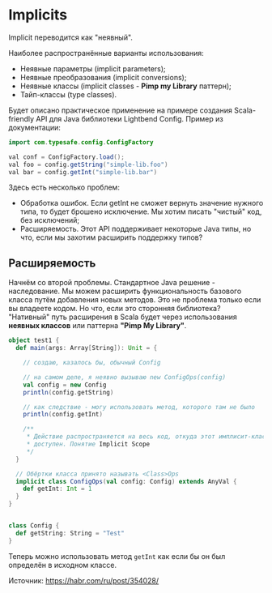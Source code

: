 # Implicits

Implicit переводится как "неявный". 

Наиболее распространённые варианты использования:

- Неявные параметры (implicit parameters);
- Неявные преобразования (implicit conversions);
- Неявные классы (implicit classes - **Pimp my Library** паттерн);
- Тайп-классы (type classes).

Будет описано практическое применение на примере создания Scala-friendly API для Java библиотеки Lightbend Config. Пример из документации:

```java
import com.typesafe.config.ConfigFactory

val conf = ConfigFactory.load();
val foo = config.getString("simple-lib.foo")
val bar = config.getInt("simple-lib.bar")

```

Здесь есть несколько проблем:

- Обработка ошибок. Если getInt не сможет вернуть значение нужного типа, то будет брошено исключение. Мы хотим писать "чистый" код, без исключений;
- Расширяемость. Этот API поддерживает некоторые Java типы, но что, если мы захотим расширить поддержку типов?


## Расширяемость

Начнём со второй проблемы. Стандартное Java решение - наследование. Мы можем расширить функциональность базового класса путём добавления новых методов. Это не проблема только если вы владеете кодом. Но что, если это сторонняя библиотека? "Нативный" путь расширения в Scala будет через использования **неявных классов** или паттерна **"Pimp My Library"**.

```scala
object test1 {
  def main(args: Array[String]): Unit = {

    // создаю, казалось бы, обычный Config

    // на самом деле, я неявно вызываю new ConfigOps(config)
    val config = new Config
    println(config.getString)

    // как следствие - могу использовать метод, которого там не было
    println(config.getInt)

    /**
     * Действие распространяется на весь код, откуда этот имплисит-класс
     * доступен. Понятие Implicit Scope
     */
  }

  // Обёртки класса принято называть <Class>Ops
  implicit class ConfigOps(val config: Config) extends AnyVal {
    def getInt: Int = 1
  }
}


class Config {
  def getString: String = "Test"
}
```

Теперь можно использовать метод `getInt` как если бы он был определён в исходном классе.














Источник: https://habr.com/ru/post/354028/
